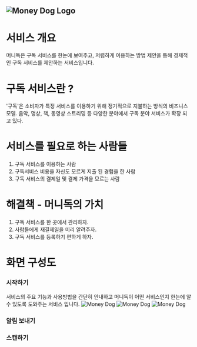 ![Money Dog Logo](https://moneydog.s3.ap-northeast-2.amazonaws.com/resource/img/MDheader.png)
---


#  서비스 개요 
머니독은 구독 서비스를 한눈에 보여주고, 저렴하게 이용하는 방법 제안을 통해 경제적인 구독 서비스를 제안하는 서비스입니다.

# 구독 서비스란 ?
'구독'은 소비자가 특정 서비스를 이용하기 위해 정기적으로 지불하는 방식의 비즈니스 모델. 
음악, 명상, 책, 동영상 스트리밍 등 다양한 분야에서 구독 분야 서비스가 확장 되고 있다.

# 서비스를 필요로 하는 사람들 

1. 구독 서비스를 이용하는 사람
2. 구독서비스 비용을 자신도 모르게 지출 된 경험을 한 사람
3. 구독 서비스의 결제일 및 결제 가격을 모르는 사람

# 해결책 - 머니독의 가치
 
1. 구독 서비스를 한 곳에서 관리하자.
2. 사람들에게 재결제일을 미리 알려주자.
3. 구독 서비스를 등록하기 편하게 하자.

# 화면 구성도
### 시작하기
서비스의 주요 기능과 사용방법을 간단히 안내하고 머니독이 어떤 서비스인지 한는에 알 수 있도록 도와주는 서비스 입니다.
![Money Dog](https://moneydog.s3.ap-northeast-2.amazonaws.com/resource/img/home1.png)
![Money Dog](https://moneydog.s3.ap-northeast-2.amazonaws.com/resource/img/home2.png)
![Money Dog](https://moneydog.s3.ap-northeast-2.amazonaws.com/resource/img/home3.png)



### 알림 보내기

### 스캔하기
